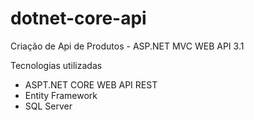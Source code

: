 # dotnet-core-api
Criação de Api de Produtos - ASP.NET MVC WEB API 3.1

Tecnologias utilizadas

* ASPT.NET CORE WEB API REST
* Entity Framework
* SQL Server

